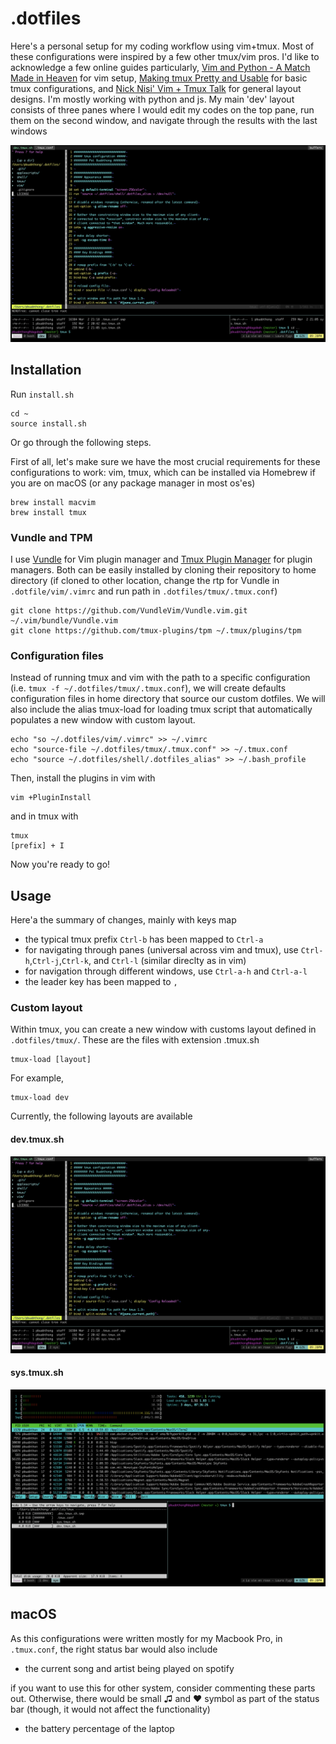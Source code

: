 # .dotfiles

Here's a personal setup for my coding workflow using vim+tmux. Most of these configurations were inspired by a few other tmux/vim pros. I'd like to acknowledge a few online guides particularly, [Vim and Python - A Match Made in Heaven](https://realpython.com/vim-and-python-a-match-made-in-heaven/) for vim setup, [Making tmux Pretty and Usable](https://www.hamvocke.com/blog/a-guide-to-customizing-your-tmux-conf/) for basic tmux configurations, and [Nick Nisi' Vim + Tmux Talk](https://www.youtube.com/watch?v=5r6yzFEXajQ) for general layout designs. I'm mostly working with python and js. My main 'dev' layout consists of three panes where I would edit my codes on the top pane, run them on the second window, and navigate through the results with the last windows 

![My IDE from these dotfiles setup](docs/dev.png)

## Installation
Run `install.sh`
```
cd ~
source install.sh
```
Or go through the following steps.

First of all, let's make sure we have the most crucial requirements for these configurations to work: vim, tmux,
which can be installed via Homebrew if you are on macOS (or any package manager in most os'es)
```
brew install macvim
brew install tmux
```

### Vundle and TPM
I use [Vundle](https://github.com/VundleVim/Vundle.vim) for Vim plugin manager and [Tmux Plugin Manager](https://github.com/tmux-plugins/tpm) for plugin managers. Both can be easily installed by cloning their repository to home directory (if cloned to other location, change the rtp for Vundle in `.dotfile/vim/.vimrc` and run path in `.dotfiles/tmux/.tmux.conf`)

```
git clone https://github.com/VundleVim/Vundle.vim.git ~/.vim/bundle/Vundle.vim
git clone https://github.com/tmux-plugins/tpm ~/.tmux/plugins/tpm
```

### Configuration files
Instead of running tmux and vim with the path to a specific configuration (i.e. `tmux -f ~/.dotfiles/tmux/.tmux.conf`), we will create defaults configuration files in home directory that source our custom dotfiles.
We will also include the alias tmux-load for loading tmux script that automatically populates a new window with custom layout.
```
echo "so ~/.dotfiles/vim/.vimrc" >> ~/.vimrc
echo "source-file ~/.dotfiles/tmux/.tmux.conf" >> ~/.tmux.conf
echo "source ~/.dotfiles/shell/.dotfiles_alias" >> ~/.bash_profile
```

Then, install the plugins in vim with
```
vim +PluginInstall
```
and in tmux with
```
tmux
[prefix] + I
```

Now you're ready to go! 

## Usage
Here'a the summary of changes, mainly with keys map
* the typical tmux prefix `Ctrl-b` has been mapped to `Ctrl-a` 
* for navigating through panes (universal across vim and tmux), use `Ctrl-h`,`Ctrl-j`,`Ctrl-k`, and `Ctrl-l` (similar direclty as in vim)
* for navigation through different windows, use `Ctrl-a-h` and `Ctrl-a-l`
* the leader key has been mapped to `,`

### Custom layout
Within tmux, you can create a new window with customs layout defined in `.dotfiles/tmux/`. These are the files with extension .tmux.sh

```
tmux-load [layout]
```
For example, 
```
tmux-load dev
```

Currently, the following layouts are available
#### dev.tmux.sh
![dev.tmux.sh](docs/dev.png)
#### sys.tmux.sh
![sys.tmux.sh](docs/sys.png)

## macOS
As this configurations were written mostly for my Macbook Pro, in `.tmux.conf`, the right status bar would also include
* the current song and artist being played on spotify

if you want to use this for other system, consider commenting these parts out. Otherwise, there would be small ♫ and ♥ symbol as part of the status bar (though, it would not affect the functionality)
* the battery percentage of the laptop
